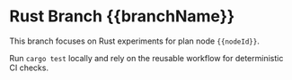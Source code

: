 # Rust Branch {{branchName}}

This branch focuses on Rust experiments for plan node `{{nodeId}}`.

Run `cargo test` locally and rely on the reusable workflow for deterministic CI checks.

